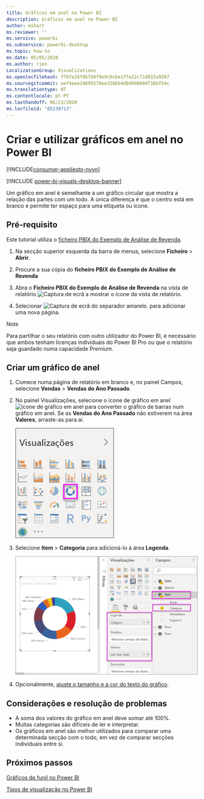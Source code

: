 ```yaml
---
title: Gráficos em anel no Power BI
description: Gráficos em anel no Power BI
author: mihart
ms.reviewer: ''
ms.service: powerbi
ms.subservice: powerbi-desktop
ms.topic: how-to
ms.date: 05/05/2020
ms.author: rien
LocalizationGroup: Visualizations
ms.openlocfilehash: f76fe26f8b7d4f9e9c0cbe1ffe22c71d815a9307
ms.sourcegitcommit: eef4eee24695570ae3186b4d8d99660df16bf54c
ms.translationtype: HT
ms.contentlocale: pt-PT
ms.lasthandoff: 06/23/2020
ms.locfileid: "85239713"
---
```

# <a name="create-and-use-doughnut-charts-in-power-bi"></a>Criar e utilizar gráficos em anel no Power BI

[!INCLUDE[consumer-appliesto-nyyn](../includes/consumer-appliesto-nyyn.md)]

[!INCLUDE [power-bi-visuals-desktop-banner](../includes/power-bi-visuals-desktop-banner.md)]

Um gráfico em anel é semelhante a um gráfico circular que mostra a relação das partes com um todo. A única diferença é que o centro está em branco e permite ter espaço para uma etiqueta ou ícone.

## <a name="prerequisite"></a>Pré-requisito

Este tutorial utiliza o [ficheiro PBIX do Exemplo de Análise de Revenda](https://download.microsoft.com/download/9/6/D/96DDC2FF-2568-491D-AAFA-AFDD6F763AE3/Retail%20Analysis%20Sample%20PBIX.pbix).

1. Na secção superior esquerda da barra de menus, selecione **Ficheiro** > **Abrir**.
   
2. Procure a sua cópia do **ficheiro PBIX do Exemplo de Análise de Revenda**

1. Abra o **Ficheiro PBIX do Exemplo de Análise de Revenda** na vista de relatório ![Captura de ecrã a mostrar o ícone da vista de relatório](media/power-bi-visualization-kpi/power-bi-report-view.png).

1. Selecionar ![Captura de ecrã do separador amarelo.](media/power-bi-visualization-kpi/power-bi-yellow-tab.png) para adicionar uma nova página.


> [!NOTE]
> Para partilhar o seu relatório com outro utilizador do Power BI, é necessário que ambos tenham licenças individuais do Power BI Pro ou que o relatório seja guardado numa capacidade Premium.    

## <a name="create-a-doughnut-chart"></a>Criar um gráfico de anel

1. Comece numa página de relatório em branco e, no painel Campos, selecione **Vendas** \> **Vendas do Ano Passado**.  
   
3. No painel Visualizações, selecione o ícone de gráfico em anel ![ícone de gráfico em anel](media/power-bi-visualization-doughnut-charts/power-bi-icon.png) para converter o gráfico de barras num gráfico em anel. Se as **Vendas do Ano Passado** não estiverem na área **Valores**, arraste-as para aí.
     
   ![Painel de visualização com gráfico em anel selecionado](media/power-bi-visualization-doughnut-charts/power-bi-doughnut-chart.png)

4. Selecione **Item** \> **Categoria** para adicioná-lo à área **Legenda**. 
     
    ![gráfico em anel junto ao painel Campos](media/power-bi-visualization-doughnut-charts/power-bi-doughnut-done.png)

5. Opcionalmente, [ajuste o tamanho e a cor do texto do gráfico](power-bi-visualization-customize-title-background-and-legend.md). 

## <a name="considerations-and-troubleshooting"></a>Considerações e resolução de problemas
* A soma dos valores do gráfico em anel deve somar até 100%.
* Muitas categorias são difíceis de ler e interpretar.
* Os gráficos em anel são melhor utilizados para comparar uma determinada secção com o todo, em vez de comparar secções individuais entre si. 

## <a name="next-steps"></a>Próximos passos
[Gráficos de funil no Power BI](power-bi-visualization-funnel-charts.md)

[Tipos de visualização no Power BI](power-bi-visualization-types-for-reports-and-q-and-a.md)


